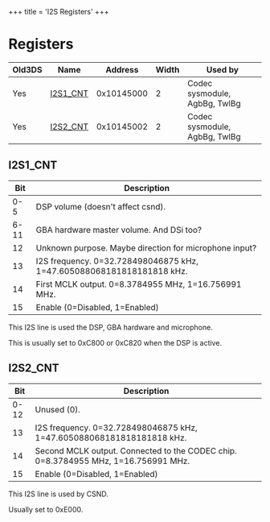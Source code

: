 +++
title = 'I2S Registers'
+++

# Registers

| Old3DS | Name                             | Address    | Width | Used by                       |
|--------|----------------------------------|------------|-------|-------------------------------|
| Yes    | [I2S1_CNT](#i2s1_cnt "wikilink") | 0x10145000 | 2     | Codec sysmodule, AgbBg, TwlBg |
| Yes    | [I2S2_CNT](#i2s2_cnt "wikilink") | 0x10145002 | 2     | Codec sysmodule, AgbBg, TwlBg |

## I2S1_CNT

| Bit  | Description                                                           |
|------|-----------------------------------------------------------------------|
| 0-5  | DSP volume (doesn't affect csnd).                                     |
| 6-11 | GBA hardware master volume. And DSi too?                              |
| 12   | Unknown purpose. Maybe direction for microphone input?                |
| 13   | I2S frequency. 0=32.728498046875 kHz, 1=47.605088068181818181818 kHz. |
| 14   | First MCLK output. 0=8.3784955 MHz, 1=16.756991 MHz.                  |
| 15   | Enable (0=Disabled, 1=Enabled)                                        |

This I2S line is used the DSP, GBA hardware and microphone.

This is usually set to 0xC800 or 0xC820 when the DSP is active.

## I2S2_CNT

| Bit  | Description                                                                        |
|------|------------------------------------------------------------------------------------|
| 0-12 | Unused (0).                                                                        |
| 13   | I2S frequency. 0=32.728498046875 kHz, 1=47.605088068181818181818 kHz.              |
| 14   | Second MCLK output. Connected to the CODEC chip. 0=8.3784955 MHz, 1=16.756991 MHz. |
| 15   | Enable (0=Disabled, 1=Enabled)                                                     |

This I2S line is used by CSND.

Usually set to 0xE000.
